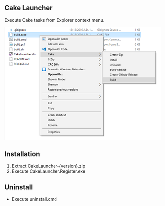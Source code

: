 ## Cake Launcher

Execute Cake tasks from Explorer context menu.

![](Screen/CakeLauncher.png)

## Installation

1. Extract CakeLauncher-{version}.zip
2. Execute CakeLauncher.Register.exe

## Uninstall

- Execute uninstall.cmd